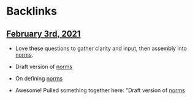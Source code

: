 
# Backlinks
## [February 3rd, 2021](<February 3rd, 2021.md>)
- Love these questions to gather clarity and input, then assembly into [norms](<norms.md>).

- Draft version of [norms](<norms.md>)

- On defining [norms](<norms.md>)

- Awesome! Pulled something together here: "Draft version of [norms](<norms.md>)


